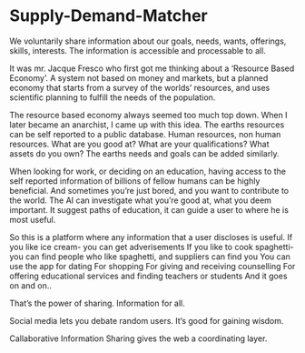 # Supply-Demand-Matcher
We voluntarily share information about our goals, needs, wants, offerings, skills, interests. The information is accessible and processable to all.

It was mr. Jacque Fresco who first got me thinking about a ‘Resource Based Economy’. A system not based on money and markets, but a planned economy that starts from a survey of the worlds’ resources, and uses scientific planning to fulfill the needs of the population.

The resource based economy always seemed too much top down. When I later became an anarchist, I came up with this idea.
The earths resources can be self reported to a public database. Human resources, non human resources. What are you good at? What are your qualifications? What assets do you own?
The earths needs and goals can be added similarly.



When looking for work, or deciding on an education, having access to the self reported information of billions of fellow humans can be highly beneficial. And sometimes you’re just bored, and you want to contribute to the world. The AI can investigate what you’re good at, what you deem important. It suggest paths of education, it can guide a user to where he is most useful.

So this is a platform where any information that a user discloses is useful.
If you like ice cream- you can get adverisements
If you like to cook spaghetti-you can find people who like spaghetti, and suppliers can find you
You can use the app for dating
For shopping
For giving and receiving counselling
For offering educational services and finding teachers or students
And it goes on and on..



That’s the power of sharing. Information for all.

Social media lets you debate random users. It’s good for gaining wisdom.

Callaborative Information Sharing gives the web a coordinating layer.

